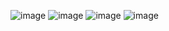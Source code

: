 ![image](https://github.com/Zanvis/Graphics-Editor/assets/161169953/92fb327d-f596-45b5-980b-b7d2c06fd550)
![image](https://github.com/Zanvis/Graphics-Editor/assets/161169953/92266044-aaaf-4e1a-807e-cf8ac72a59ad)
![image](https://github.com/Zanvis/Graphics-Editor/assets/161169953/2e874a72-e762-44d4-9d6e-90b0378878bd)
![image](https://github.com/Zanvis/Graphics-Editor/assets/161169953/717a3558-4caf-4522-8c45-9d17792f3e12)
